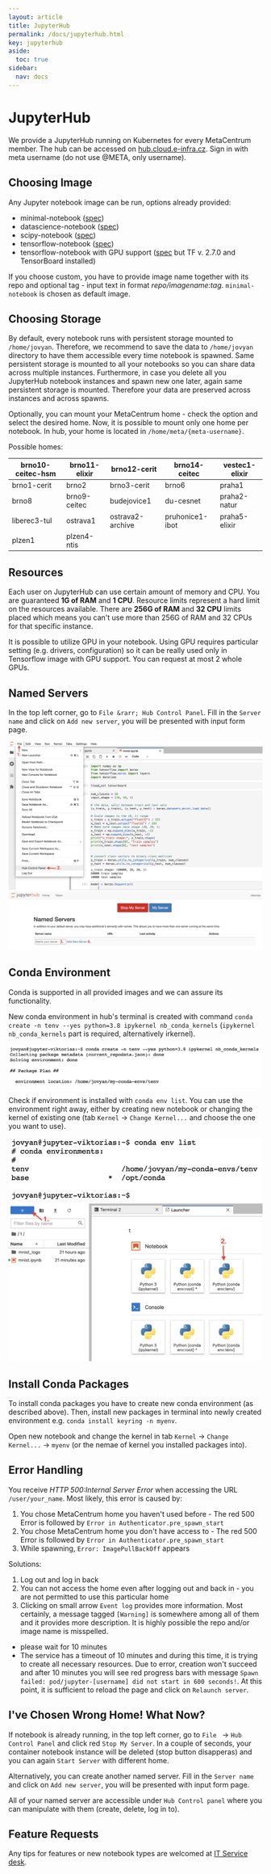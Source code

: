 ```yaml
---
layout: article
title: JupyterHub
permalink: /docs/jupyterhub.html
key: jupyterhub
aside:
  toc: true
sidebar:
  nav: docs
---
```


# JupyterHub 

We provide a JupyterHub running on Kubernetes for every MetaCentrum member. The hub can be accessed on [hub.cloud.e-infra.cz](https://hub.cloud.e-infra.cz/). Sign in with meta username (do not use @META, only username). 

## Choosing Image

Any Jupyter notebook image can be run, options already provided:
- minimal-notebook ([spec](https://jupyter-docker-stacks.readthedocs.io/en/latest/using/selecting.html#jupyter-minimal-notebook))
- datascience-notebook ([spec](https://jupyter-docker-stacks.readthedocs.io/en/latest/using/selecting.html#jupyter-datascience-notebook))
- scipy-notebook ([spec](https://jupyter-docker-stacks.readthedocs.io/en/latest/using/selecting.html#jupyter-scipy-notebook))
- tensorflow-notebook ([spec](https://jupyter-docker-stacks.readthedocs.io/en/latest/using/selecting.html#jupyter-tensorflow-notebook))
- tensorflow-notebook with GPU support ([spec](https://jupyter-docker-stacks.readthedocs.io/en/latest/using/selecting.html#jupyter-tensorflow-notebook) but TF v. 2.7.0 and TensorBoard installed)

If you choose custom, you have to provide image name together with its repo and optional tag - input text in format _repo/imagename:tag_.
`minimal-notebook` is chosen as default image.


## Choosing Storage

By default, every notebook runs with persistent storage mounted to `/home/jovyan`. Therefore, we recommend to save the data to `/home/jovyan` directory to have them accessible every time notebook is spawned. Same persistent storage is mounted to all your notebooks so you can share data across multiple instances. Furthermore, in case you delete all you JupyterHub notebook instances and spawn new one later, again same persistent storage is mounted. Therefore your data are preserved across instances and across spawns.

Optionally, you can mount your MetaCentrum home - check the option and select the desired home. Now, it is possible to mount only one home per notebook. In hub, your home is located in `/home/meta/{meta-username}`.

Possible homes:

brno10-ceitec-hsm | brno11-elixir | brno12-cerit | brno14-ceitec | vestec1-elixir
--- | --- | --- | --- |--- 
brno1-cerit | brno2 | brno3-cerit | brno6  | praha1
brno8 | brno9-ceitec | budejovice1 | du-cesnet | praha2-natur
liberec3-tul | ostrava1 | ostrava2-archive | pruhonice1-ibot | praha5-elixir
plzen1 | plzen4-ntis                   

## Resources

Each user on JupyterHub can use certain amount of memory and CPU. You are guaranteed **1G of RAM** and **1 CPU**. Resource limits represent a hard limit on the resources available. There are **256G of RAM** and **32 CPU** limits placed which means you can't use more than 256G of RAM and 32 CPUs for that specific instance.

It is possible to utilize GPU in your notebook. Using GPU requires particular setting (e.g. drivers, configuration) so it can be really used only in Tensorflow image with GPU support. You can request at most 2 whole GPUs. 

## Named Servers

In the top left corner, go to `File &rarr; Hub Control Panel`. Fill in the `Server name` and click on `Add new server`, you will be presented with input form page. 

![add1](add1.png)
![add2](add2.png)

## Conda Environment

Conda is supported in all provided images and we can assure its functionality. 

New conda environment in hub's terminal is created with command `conda create -n tenv --yes python=3.8 ipykernel nb_conda_kernels` (`ipykernel nb_conda_kernels` part is required, alternatively irkernel). 

![moveenv](move_env.png)

Check if environment is installed with `conda env list`. You can use the environment right away, either by creating new notebook or changing the kernel of existing one (tab `Kernel` → `Change Kernel...` and choose the one you want to use).

![checkenv](check_env.png)
![selenv](select_env.png)

## Install Conda Packages

To install conda packages you have to create new conda environment (as described above). Then, install new packages in terminal into newly created environment e.g. `conda install keyring -n myenv`. 

Open new notebook and change the kernel in tab `Kernel` → `Change Kernel...` → `myenv` (or the nemae of kernel you installed packages into).


## Error Handling

You receive _HTTP 500:Internal Server Error_ when accessing the URL `/user/your_name`. Most likely, this error is caused by:

1. You chose MetaCentrum home you haven't used before - The red 500 Error is followed by `Error in Authenticator.pre_spawn_start`
2. You chose MetaCentrum home you don't have access to - The red 500 Error is followed by `Error in Authenticator.pre_spawn_start`
3. While spawning, `Error: ImagePullBackOff` appears

Solutions:

1. Log out and log in back
2. You can not access the home even after logging out and back in - you are not permitted to use this particular home
3. Clicking on small arrow `Event log` provides more information. Most certainly, a message tagged `[Warning]` is somewhere among all of them and it provides more description. It is highly possible the repo and/or image name is misspelled. 
 - please wait for 10 minutes
 - The service has a timeout of 10 minutes and during this time, it is trying to create all necessary resources. Due to error, creation won't succeed and after 10 minutes you will see red progress bars with message `Spawn failed: pod/jupyter-[username] did not start in 600 seconds!`. At this point, it is sufficient to reload the page and click on `Relaunch server`.

## I've Chosen Wrong Home! What Now?

If notebook is already running, in the top left corner, go to `File ` &rarr; `Hub Control Panel` and click red `Stop My Server`. In a couple of seconds, your container notebook instance will be deleted (stop button disapperas) and you can again `Start Server` with different home. 

Alternatively, you can create another named server. Fill in the `Server name` and click on `Add new server`, you will be presented with input form page. 

All of your named server are accessible under `Hub Control panel` where you can manipulate with them (create, delete, log in to).

## Feature Requests

Any tips for features or new notebook types are welcomed at <a href="mailto:k8s@ics.muni.cz">IT Service desk</a>.

